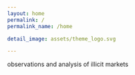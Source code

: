 ```yaml
---
layout: home
permalink: /
permalink_name: /home

detail_image: assets/theme_logo.svg

---
```

observations and analysis of illicit markets
